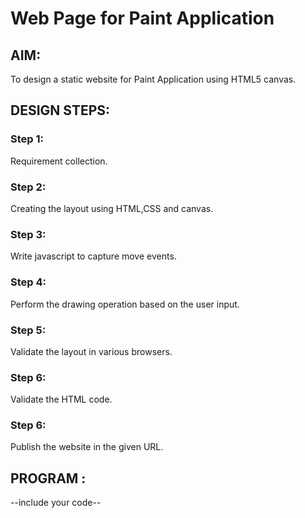 # Web Page for Paint Application

## AIM:

To design a static website for Paint Application using HTML5 canvas.

## DESIGN STEPS:

### Step 1:

Requirement collection.

### Step 2:

Creating the layout using HTML,CSS and canvas.

### Step 3:

Write javascript to capture move events.

### Step 4:

Perform the drawing operation based on the user input.

### Step 5:

Validate the layout in various browsers.

### Step 6:

Validate the HTML code.

### Step 6:

Publish the website in the given URL.

## PROGRAM :

--include your code--
<!DOCTYPE html>
<html lang="en">
  <head>
    <meta charset="UTF-8" />
    <meta http-equiv="X-UA-Compatible" content="IE=edge" />
    <meta name="viewport" content="width=device-width, initial-scale=1.0" />
    <title>Paint Application</title>
    <link rel="icon" href="./img/logo.png" type="image/x-icon" />
    <style>

        #content{
            padding-left: 640px;
           
        }
        #myCanvas{
          background-color: #f4e4fb;
          box-shadow: inset 0 0 5px #b6b6b6; 
          border-radius: 2px;
          border: 5px solid #c27aeb;
        }
        #buttonstyle{
          background-color: #f4e4fb;
          border: 2px solid #c27aeb;
          border-radius: 5px;
          color: black;
          padding: 15px 32px;
          text-align: center;
          display: inline-block;
          font-size: 16px;
          margin: 4px 2px;
          cursor: pointer;
        }
        #buttonstyle:hover{
            background-color:#f1b1fd36;
            transition: 0.5s;
        }
        #bgimg{
            background-image:url("/static/img/Purple.jpg");
        }
        #shooky{
            border: 2px solid #ffffff;
            border-radius: 25px;
            padding: 25px 25px;
            text-align: center;
            display: inline-block;
            font-size: 16px;
            margin: 4px 2px;
            cursor: pointer;
        }
        #shooky:hover{
            opacity: 20%;
            transition: 0.21s;
        }
        </style>
  </head>
  <body id="bgimg">
    <div id="content">
      <canvas id="myCanvas" width="600" height="800" onclick="showCoords(event)"></canvas></div>
      <center>
      <button onclick="shape=1" id="buttonstyle" >circle</button>
      <button onclick="shape=2" id="buttonstyle">solid circle</button>
      <button onclick="shape=3" id="buttonstyle">Solid Square</button>
      <button onclick="shape=4" id="buttonstyle">Square</button>
      <button onclick="shape=5" id="buttonstyle">Solid Triangle</button>
      <button onclick="shape=6" id="buttonstyle">Triangle</button>
      <br>
      <button onclick="size()" id="buttonstyle" >Change size</button></center>
      <center>
      <button onclick="change_color(this)" id="shooky" style="background: white;"></button>
      <button onclick="change_color(this)" id="shooky" style="background: rgb(255, 72, 72);"></button>
      <button onclick="change_color(this)" id="shooky" style="background: rgb(255, 115, 1);"></button>
      <button onclick="change_color(this)" id="shooky" style="background: rgb(252, 255, 60);"></button>
      <button onclick="change_color(this)" id="shooky" style="background: rgb(94, 255, 45);"></button>
      <button onclick="change_color(this)" id="shooky" style="background: rgb(7, 184, 1);"></button>
      <button onclick="change_color(this)" id="shooky" style="background: rgb(49, 231, 255);"></button>
      <button onclick="change_color(this)" id="shooky" style="background: rgb(46, 112, 255);"></button>
      <button onclick="change_color(this)" id="shooky" style="background: rgb(213, 76, 255);"></button>
      <button onclick="change_color(this)" id="shooky" style="background: rgb(153, 0, 255);"></button>
      <button onclick="change_color(this)" id="shooky" style="background: rgb(54, 0, 124);"></button>
      <button onclick="change_color(this)" id="shooky" style="background: rgb(0, 0, 0);"></button>
      </center>

      <script>


        const canvas = document.getElementById("myCanvas");
        const ctx = canvas.getContext("2d");
        ctx.fillStyle = "#FF0000";
        canvas.height = canvas.width;
        ctx.transform(1, 0, 0, -1, 0, canvas.height);
        let xMax = canvas.height;
        let yMax = canvas.width;
        let csize= 20;
        let sqsize= 50;
        let tsize=50;
        let tata="black";
        function size(){   
          if (shape==1 ||shape==2){
            let c= prompt("Please enter size of circle", "ex:100,50");
            csize=c;
          } 
          if (shape==3 ||shape==4){
            let s = prompt("Please enter size of square", "ex:100,20");
            sqsize=s;
          }
          if (shape==5 || shape==6){
            let t= prompt("Please enter size of triangle","ex:50,84");
            tsize=t;
          }
        }
        function change_color(element){
          tata=element.style.background;
        }
        function showCoords(event)
        {
          var x = event.clientX-545;
          var y = yMax-event.clientY;
          var coords = "X coords: " + x + ", Y coords: " + y;
          document.getElementById("demo").innerHTML = coords;
    
          if (shape==1){
            ctx.beginPath();
            ctx.arc(x, y, csize, 0, 2 * Math.PI);
            ctx.fillStyle=tata;
            ctx.fill();
          }
          if (shape==2){
            ctx.beginPath();
            ctx.arc(x, y, csize, 0, 2 * Math.PI);
            ctx.strokeStyle=tata;
            ctx.stroke();
          }
          if (shape==3){
            ctx.beginPath();
            ctx.rect(x-(sqsize/2),y-(sqsize/2), sqsize,sqsize);
            ctx.fillStyle=tata;
            ctx.fill();
          }
          if (shape==4){
            ctx.beginPath();
            ctx.rect(x-(sqsize/2),y-(sqsize/2), sqsize,sqsize);
            ctx.strokeStyle=tata;
            ctx.stroke();
          }
          if (shape==6){
            ctx.beginPath();
            ctx.moveTo(x, y);
            ctx.lineTo(x-(tsize/2),y-(tsize*0.86602));
            ctx.lineTo(x+(tsize/2),y-(tsize*0.86602));
            ctx.lineTo(x,y)
            ctx.strokeStyle=tata;
            ctx.stroke();
          }
          if (shape==5){
            ctx.beginPath();
            ctx.moveTo(x, y);
            ctx.lineTo(x-(tsize/2),y-(tsize*0.86602));
            ctx.lineTo(x+(tsize/2),y-(tsize*0.86602));
            ctx.fillStyle=tata;
            ctx.fill();
          }    
        }
      </script>
    <center><p id="demo" style="color: white;"></p></center>
    <p 
    style="font-family: -apple-system, BlinkMacSystemFont, 'Segoe UI', Roboto, Oxygen, Ubuntu, Cantarell, 'Open Sans', 'Helvetica Neue', sans-serif; 
    text-align: center;
    color:white;
    font-weight: bold;
    font-size: larger;"></p>
    
    <p> Paint Application Program, Developed by Dhanashree</p>
  </body>
</html>


## OUTPUT:

-- include your output screenshots ---
![img 1](https://user-images.githubusercontent.com/94165415/150722071-6646014d-28db-41d0-948f-59d5dec23bb3.png)
![img 2](https://user-images.githubusercontent.com/94165415/150722103-da2e2d2d-5554-4838-9132-3cafb2db95c4.png)



## Result:

Thus a website is designed and validated for paint application using HTML5 canvas.
